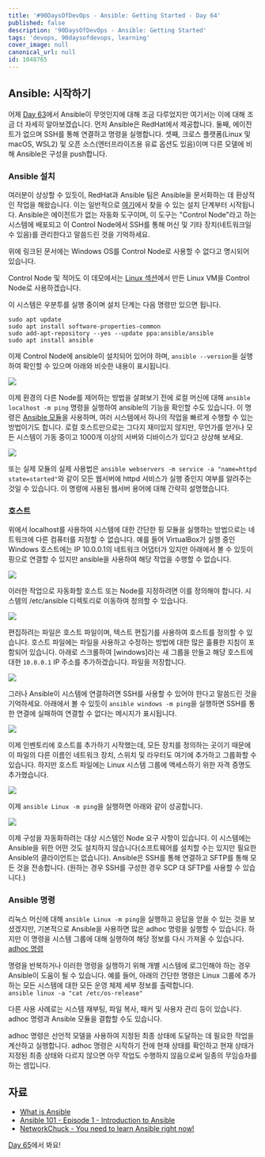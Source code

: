 ```yaml
---
title: '#90DaysOfDevOps - Ansible: Getting Started - Day 64'
published: false
description: '90DaysOfDevOps - Ansible: Getting Started'
tags: 'devops, 90daysofdevops, learning'
cover_image: null
canonical_url: null
id: 1048765
---
```


## Ansible: 시작하기

어제 [Day 63](day63.md)에서 Ansible이 무엇인지에 대해 조금 다루었지만 여기서는 이에 대해 조금 더 자세히 알아보겠습니다. 먼저 Ansible은 RedHat에서 제공합니다. 둘째, 에이전트가 없으며 SSH를 통해 연결하고 명령을 실행합니다. 셋째, 크로스 플랫폼(Linux 및 macOS, WSL2) 및 오픈 소스(엔터프라이즈용 유료 옵션도 있음)이며 다른 모델에 비해 Ansible은 구성을 push합니다.

### Ansible 설치

여러분이 상상할 수 있듯이, RedHat과 Ansible 팀은 Ansible을 문서화하는 데 환상적인 작업을 해왔습니다. 이는 일반적으로 [여기](https://docs.ansible.com/ansible/latest/installation_guide/intro_installation.html)에서 찾을 수 있는 설치 단계부터 시작됩니다. Ansible은 에이전트가 없는 자동화 도구이며, 이 도구는 "Control Node"라고 하는 시스템에 배포되고 이 Control Node에서 SSH를 통해 머신 및 기타 장치(네트워크일 수 있음)를 관리한다고 말씀드린 것을 기억하세요.

위에 링크된 문서에는 Windows OS를 Control Node로 사용할 수 없다고 명시되어 있습니다.

Control Node 및 적어도 이 데모에서는 [Linux 섹션](day20.md)에서 만든 Linux VM을 Control Node로 사용하겠습니다.

이 시스템은 우분투를 실행 중이며 설치 단계는 다음 명령만 있으면 됩니다.

```Shell
sudo apt update
sudo apt install software-properties-common
sudo add-apt-repository --yes --update ppa:ansible/ansible
sudo apt install ansible
```

이제 Control Node에 ansible이 설치되어 있어야 하며, `ansible --version`을 실행하여 확인할 수 있으며 아래와 비슷한 내용이 표시됩니다.

![](/2022/Days/Images/Day64_config1.png)

이제 환경의 다른 Node를 제어하는 방법을 살펴보기 전에 로컬 머신에 대해 `ansible localhost -m ping` 명령을 실행하여 ansible의 기능을 확인할 수도 있습니다. 이 명령은 [Ansible 모듈](https://docs.ansible.com/ansible/2.9/user_guide/modules_intro.html)을 사용하며, 여러 시스템에서 하나의 작업을 빠르게 수행할 수 있는 방법이기도 합니다. 로컬 호스트만으로는 그다지 재미있지 않지만, 무언가를 얻거나 모든 시스템이 가동 중이고 1000개 이상의 서버와 디바이스가 있다고 상상해 보세요.

![](/2022/Days/Images/Day64_config2.png)

또는 실제 모듈의 실제 사용법은 `ansible webservers -m service -a "name=httpd state=started"`와 같이 모든 웹서버에 httpd 서비스가 실행 중인지 여부를 알려주는 것일 수 있습니다. 이 명령에 사용된 웹서버 용어에 대해 간략히 설명했습니다.

### 호스트

위에서 localhost를 사용하여 시스템에 대한 간단한 핑 모듈을 실행하는 방법으로는 네트워크에 다른 컴퓨터를 지정할 수 없습니다. 예를 들어 VirtualBox가 실행 중인 Windows 호스트에는 IP 10.0.0.1의 네트워크 어댑터가 있지만 아래에서 볼 수 있듯이 핑으로 연결할 수 있지만 ansible을 사용하여 해당 작업을 수행할 수 없습니다.

![](/2022/Days/Images/Day64_config3.png)

이러한 작업으로 자동화할 호스트 또는 Node를 지정하려면 이를 정의해야 합니다. 시스템의 /etc/ansible 디렉토리로 이동하여 정의할 수 있습니다.

![](/2022/Days/Images/Day64_config4.png)

편집하려는 파일은 호스트 파일이며, 텍스트 편집기를 사용하여 호스트를 정의할 수 있습니다. 호스트 파일에는 파일을 사용하고 수정하는 방법에 대한 많은 훌륭한 지침이 포함되어 있습니다. 아래로 스크롤하여 [windows]라는 새 그룹을 만들고 해당 호스트에 대한 `10.0.0.1` IP 주소를 추가하겠습니다. 파일을 저장합니다.

![](/2022/Days/Images/Day64_config5.png)

그러나 Ansible이 시스템에 연결하려면 SSH를 사용할 수 있어야 한다고 말씀드린 것을 기억하세요. 아래에서 볼 수 있듯이 `ansible windows -m ping`을 실행하면 SSH를 통한 연결에 실패하여 연결할 수 없다는 메시지가 표시됩니다.

![](/2022/Days/Images/Day64_config6.png)

이제 인벤토리에 호스트를 추가하기 시작했는데, 모든 장치를 정의하는 곳이기 때문에 이 파일의 다른 이름인 네트워크 장치, 스위치 및 라우터도 여기에 추가하고 그룹화할 수 있습니다. 하지만 호스트 파일에는 Linux 시스템 그룹에 액세스하기 위한 자격 증명도 추가했습니다.

![](/2022/Days/Images/Day64_config7.png)

이제 `ansible Linux -m ping`을 실행하면 아래와 같이 성공합니다.

![](/2022/Days/Images/Day64_config8.png)

이제 구성을 자동화하려는 대상 시스템인 Node 요구 사항이 있습니다. 이 시스템에는 Ansible을 위한 어떤 것도 설치하지 않습니다(소프트웨어를 설치할 수는 있지만 필요한 Ansible의 클라이언트는 없습니다). Ansible은 SSH를 통해 연결하고 SFTP를 통해 모든 것을 전송합니다. (원하는 경우 SSH를 구성한 경우 SCP 대 SFTP를 사용할 수 있습니다.)

### Ansible 명령

리눅스 머신에 대해 `ansible Linux -m ping`을 실행하고 응답을 얻을 수 있는 것을 보셨겠지만, 기본적으로 Ansible을 사용하면 많은 adhoc 명령을 실행할 수 있습니다. 하지만 이 명령을 시스템 그룹에 대해 실행하여 해당 정보를 다시 가져올 수 있습니다. [adhoc 명령](https://docs.ansible.com/ansible/latest/user_guide/intro_adhoc.html)

명령을 반복하거나 이러한 명령을 실행하기 위해 개별 시스템에 로그인해야 하는 경우 Ansible이 도움이 될 수 있습니다. 예를 들어, 아래의 간단한 명령은 Linux 그룹에 추가하는 모든 시스템에 대한 모든 운영 체제 세부 정보를 출력합니다.  
`ansible linux -a "cat /etc/os-release"`

다른 사용 사례로는 시스템 재부팅, 파일 복사, 패커 및 사용자 관리 등이 있습니다. adhoc 명령과 Ansible 모듈을 결합할 수도 있습니다.

adhoc 명령은 선언적 모델을 사용하여 지정된 최종 상태에 도달하는 데 필요한 작업을 계산하고 실행합니다. adhoc 명령은 시작하기 전에 현재 상태를 확인하고 현재 상태가 지정된 최종 상태와 다르지 않으면 아무 작업도 수행하지 않음으로써 일종의 무임승차를 하는 셈입니다.

## 자료

- [What is Ansible](https://www.youtube.com/watch?v=1id6ERvfozo)
- [Ansible 101 - Episode 1 - Introduction to Ansible](https://www.youtube.com/watch?v=goclfp6a2IQ)
- [NetworkChuck - You need to learn Ansible right now!](https://www.youtube.com/watch?v=5hycyr-8EKs&t=955s)

[Day 65](day65.md)에서 봐요!
